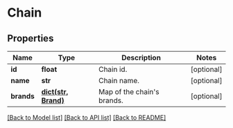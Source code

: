 # Chain

## Properties
Name | Type | Description | Notes
------------ | ------------- | ------------- | -------------
**id** | **float** | Chain id. | [optional] 
**name** | **str** | Chain name. | [optional] 
**brands** | [**dict(str, Brand)**](Brand.md) | Map of the chain&#39;s brands. | [optional] 

[[Back to Model list]](../README.md#documentation-for-models) [[Back to API list]](../README.md#documentation-for-api-endpoints) [[Back to README]](../README.md)


